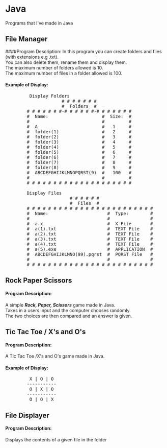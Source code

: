# Java
Programs that I've made in Java

## File Manager
####Program Description:
In this program you can create folders and files (with extensions e.g .txt).  
You can also delete them, rename them and display them.  
The maximum number of folders allowed is 10.  
The maximum number of files in a folder allowed is 100.

#### Example of Display:
<pre>         Display Folders
                     # # # # # # #
                     #  Folders  #
        # # # # # # #-# # # # # #-# # # # # # #
        #  Name:                    #  Size:  #
        #                           #         #
        #  A                        #   1     #
        #  folder(1)                #   2     #
        #  folder(2)                #   3     #
        #  folder(3)                #   4     #
        #  folder(4)                #   5     #
        #  folder(5)                #   6     #
        #  folder(6)                #   7     #
        #  folder(7)                #   8     #
        #  folder(8)                #   9     #
        #  ABCDEFGHIJKLMNOPQRST(9)  #   100   #
        #                           #         #
        # # # # # # # # # # # # # # # # # # # # 
        
        Display Files
                        # # # # # #
                        #  Files  #
        # # # # # # # # # # # # # # # # # # # # # # # #
        #  Name:                      #  Type:        #
        #                             #               #
        #  a.x                        #  X File       #
        #  a(1).txt                   #  TEXT File    #
        #  a(2).txt                   #  TEXT File    #
        #  a(3).txt                   #  TEXT File    #
        #  a(4).txt                   #  TEXT File    #
        #  a(5).exe                   #  APPLICATION  #
        #  ABCDEFGHIJKLMNO(99).pqrst  #  PQRST File   #
        #                             #               #
        # # # # # # # # # # # # # # # # # # # # # # # #
</pre>

## Rock Paper Scissors
#### Program Description:
A simple **_Rock, Paper, Scissors_** game made in Java.  
Takes in a users input and the computer chooses randomly.  
The two choices are then compared and an answer is given.

## Tic Tac Toe / X's and O's
#### Program Description:
A Tic Tac Toe /X's and O's game made in Java.
#### Example of Display:  
<pre>
         X | O | O
        -----------
         O | X | O
        -----------
         O | O | X
</pre>

## File Displayer
#### Program Description:
Displays the contents of a given file in the folder
